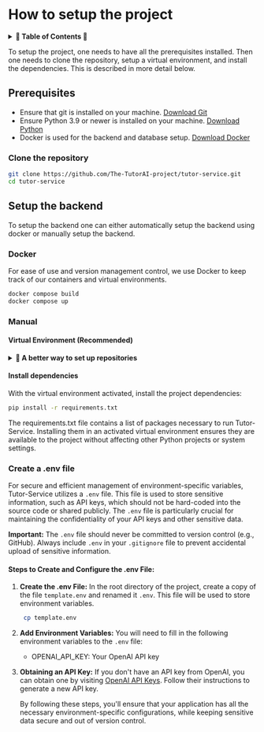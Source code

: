 # How to setup the project

<details>
<summary><strong> 📖 Table of Contents 📖</strong></summary>

- [How to setup the project](#how-to-setup-the-project)
  - [Prerequisites](#prerequisites)
    - [Clone the repository](#clone-the-repository)
  - [Setup the backend](#setup-the-backend)
    - [Docker](#docker)
    - [Manual](#manual)
      - [Virtual Environment (Recommended)](#virtual-environment-recommended)
      - [Install dependencies](#install-dependencies)
    - [Create a .env file](#create-a-env-file)
      - [Steps to Create and Configure the .env File:](#steps-to-create-and-configure-the-env-file)
- [\`\`\`](#)

</details>

To setup the project, one needs to have all the prerequisites installed. Then one needs to clone the repository, setup a virtual environment, and install the dependencies. This is described in more detail below.

## Prerequisites

- Ensure that git is installed on your machine. [Download Git](https://git-scm.com/downloads)
- Ensure Python 3.9 or newer is installed on your machine. [Download Python](https://www.python.org/downloads/)
- Docker is used for the backend and database setup. [Download Docker](https://www.docker.com/products/docker-desktop)

### Clone the repository

```bash
git clone https://github.com/The-TutorAI-project/tutor-service.git
cd tutor-service
```

## Setup the backend

To setup the backend one can either automatically setup the backend using docker or manually setup the backend.

### Docker

For ease of use and version management control, we use Docker to keep track of our containers and virtual environments.

```bash
docker compose build
docker compose up
```

### Manual

#### Virtual Environment (Recommended)

<details> 
<summary><strong>🚀 A better way to set up repositories </strong></summary>

A virtual environment in Python is a self-contained directory that contains a Python installation for a particular version of Python, plus a number of additional packages. Using a virtual environment for your project ensures that the project's dependencies are isolated from the system-wide Python and other Python projects. This is especially useful when working on multiple projects with differing dependencies, as it prevents potential conflicts between packages and allows for easy management of requirements.

1.  **To set up and use a virtual environment for TutorAI:**
    First, install the virtualenv package using pip. This tool helps create isolated Python environments.

    ```bash
    pip install virtualenv
    ```

2.  **Create virtual environment**
    Next, create a new virtual environment in the project directory. This environment is a directory containing a complete Python environment (interpreter and other necessary files).

    ```bash
    python -m venv venv
    ```

3.  **Activate virtual environment**
    To activate the environment, run the following command: \* For windows:
    `bash
        source ./venv/Scripts/activate
        `

        * For Linux / MacOS:
            ```bash
            source venv/bin/activate
            ```

    </details>

#### Install dependencies

With the virtual environment activated, install the project dependencies:

```bash
pip install -r requirements.txt
```

The requirements.txt file contains a list of packages necessary to run Tutor-Service. Installing them in an activated virtual environment ensures they are available to the project without affecting other Python projects or system settings.

### Create a .env file

For secure and efficient management of environment-specific variables, Tutor-Service utilizes a `.env` file. This file is used to store sensitive information, such as API keys, which should not be hard-coded into the source code or shared publicly. The `.env` file is particularly crucial for maintaining the confidentiality of your API keys and other sensitive data.

**Important:** The `.env` file should never be committed to version control (e.g., GitHub). Always include `.env` in your `.gitignore` file to prevent accidental upload of sensitive information.

#### Steps to Create and Configure the .env File:

1. **Create the .env File:**
   In the root directory of the project, create a copy of the file `template.env` and renamed it `.env`. This file will be used to store environment variables.

   ```bash
    cp template.env
   ```

2. **Add Environment Variables:**
   You will need to fill in the following environment variables to the `.env` file:

   - OPENAI_API_KEY: Your OpenAI API key


3. **Obtaining an API Key:**
   If you don't have an API key from OpenAI, you can obtain one by visiting [OpenAI API Keys](https://platform.openai.com/api-keys). Follow their instructions to generate a new API key.

   By following these steps, you'll ensure that your application has all the necessary environment-specific configurations, while keeping sensitive data secure and out of version control.
